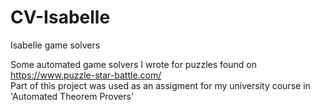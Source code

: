 # CV-Isabelle
Isabelle game solvers


Some automated game solvers I wrote for puzzles found on https://www.puzzle-star-battle.com/ \
Part of this project was used as an assigment for my university course in 'Automated Theorem Provers'
